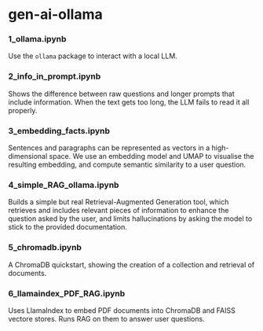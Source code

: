 # gen-ai-ollama

### 1_ollama.ipynb  

Use the `ollama` package to interact with a local LLM.

### 2_info_in_prompt.ipynb

Shows the difference between raw questions and longer prompts that include information. When the text gets too long, the LLM fails to read it all properly.

### 3_embedding_facts.ipynb

Sentences and paragraphs can be represented as vectors in a high-dimensional space. We use an embedding model and UMAP to visualise the resulting embedding, and compute semantic similarity to a user question.

### 4_simple_RAG_ollama.ipynb

Builds a simple but real Retrieval-Augmented Generation tool, which retrieves and includes relevant pieces of information to enhance the question asked by the user, and limits hallucinations by asking the model to stick to the provided documentation.

### 5_chromadb.ipynb

A ChromaDB quickstart, showing the creation of a collection and retrieval of documents.

### 6_llamaindex_PDF_RAG.ipynb

Uses LlamaIndex to embed PDF documents into ChromaDB and FAISS vectore stores. Runs RAG on them to answer user questions.
